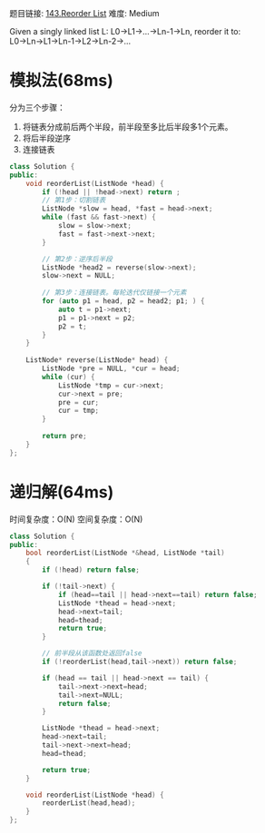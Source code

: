 题目链接: [143.Reorder List][1]
难度: Medium

Given a singly linked list L: L0→L1→…→Ln-1→Ln,
reorder it to: L0→Ln→L1→Ln-1→L2→Ln-2→…

# 模拟法(68ms)
分为三个步骤：
1. 将链表分成前后两个半段，前半段至多比后半段多1个元素。
2. 将后半段逆序
3. 连接链表

```cpp
class Solution {
public:
    void reorderList(ListNode *head) {
        if (!head || !head->next) return ;
        // 第1步：切割链表
        ListNode *slow = head, *fast = head->next;
        while (fast && fast->next) {
            slow = slow->next;
            fast = fast->next->next;
        }

        // 第2步：逆序后半段
        ListNode *head2 = reverse(slow->next);
        slow->next = NULL;
        
        // 第3步：连接链表。每轮迭代仅链接一个元素
        for (auto p1 = head, p2 = head2; p1; ) {
            auto t = p1->next;
            p1 = p1->next = p2;
            p2 = t;
        }
    }
    
    ListNode* reverse(ListNode* head) {
        ListNode *pre = NULL, *cur = head;
        while (cur) {
            ListNode *tmp = cur->next;
            cur->next = pre;
            pre = cur;
            cur = tmp;
        }
        
        return pre;
    }
};
```

# 递归解(64ms)
时间复杂度：O(N)
空间复杂度：O(N)

```cpp
class Solution {
public:
    bool reorderList(ListNode *&head, ListNode *tail)
    {
        if (!head) return false;

        if (!tail->next) {
            if (head==tail || head->next==tail) return false;
            ListNode *thead = head->next;
            head->next=tail;
            head=thead;
            return true;
        }

        // 前半段从该函数处返回false
        if (!reorderList(head,tail->next)) return false;

        if (head == tail || head->next == tail) {
            tail->next->next=head;
            tail->next=NULL;
            return false;
        }

        ListNode *thead = head->next;
        head->next=tail;
        tail->next->next=head;
        head=thead;

        return true;
    }

    void reorderList(ListNode *head) {
        reorderList(head,head);
    }
};
```

[1]: https://leetcode.com/problems/reorder-list/